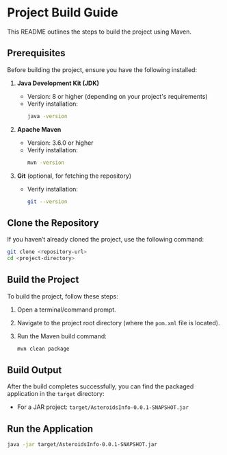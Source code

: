 # Project Build Guide

This README outlines the steps to build the project using Maven.

## Prerequisites

Before building the project, ensure you have the following installed:

1. **Java Development Kit (JDK)**
    - Version: 8 or higher (depending on your project's requirements)
    - Verify installation:
      ```bash
      java -version
      ```

2. **Apache Maven**
    - Version: 3.6.0 or higher
    - Verify installation:
      ```bash
      mvn -version
      ```

3. **Git** (optional, for fetching the repository)
    - Verify installation:
      ```bash
      git --version
      ```

## Clone the Repository

If you haven’t already cloned the project, use the following command:

```bash
git clone <repository-url>
cd <project-directory>
```

## Build the Project

To build the project, follow these steps:

1. Open a terminal/command prompt.
2. Navigate to the project root directory (where the `pom.xml` file is located).
3. Run the Maven build command:

   ```bash
   mvn clean package
   ```

## Build Output

After the build completes successfully, you can find the packaged application in the `target` directory:

- For a JAR project: `target/AsteroidsInfo-0.0.1-SNAPSHOT.jar`

## Run the Application

```bash
java -jar target/AsteroidsInfo-0.0.1-SNAPSHOT.jar
```
